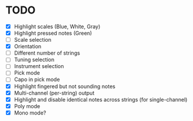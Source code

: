 # TODO

- [x] Highlight scales (Blue, White, Gray)
- [x] Highlight pressed notes (Green)
- [ ] Scale selection
- [x] Orientation
- [ ] Different number of strings
- [ ] Tuning selection
- [ ] Instrument selection
- [ ] Pick mode
- [ ] Capo in pick mode
- [x] Highlight fingered but not sounding notes
- [x] Multi-channel (per-string) output
- [x] Highlight and disable identical notes across strings (for single-channel)
- [x] Poly mode
- [x] Mono mode?
